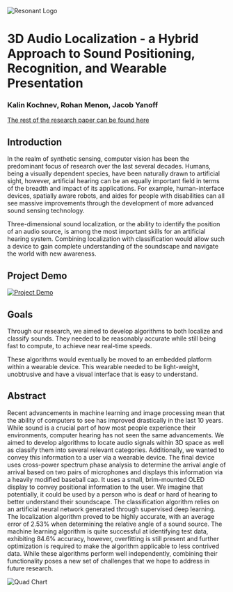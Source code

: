 ![Resonant Logo](https://user-images.githubusercontent.com/31194806/137144554-4b4ef30d-91d8-40ea-b9a4-d59cc5492606.png)
# 3D Audio Localization -  a Hybrid Approach to Sound Positioning, Recognition, and Wearable Presentation

### Kalin Kochnev, Rohan Menon, Jacob Yanoff

[The rest of the research paper can be found here](https://drive.google.com/file/d/1qwGu7ep9EHtQIG7Da8p2QRF7DOw6s2cd/view?usp=sharing)

## Introduction

In the realm of synthetic sensing, computer vision has been the predominant focus of research over the last several decades. Humans, being a visually dependent species, have been naturally drawn to artificial sight, however, artificial hearing can be an equally important field in terms of the breadth and impact of its applications. For example, human-interface devices, spatially aware robots, and aides for people with disabilities can all see massive improvements through the development of more advanced sound sensing technology.

Three-dimensional sound localization, or the ability to identify the position of an audio source, is among the most important skills for an artificial hearing system. Combining localization with classification would allow such a device to gain complete understanding of the soundscape and navigate the world with new awareness.

## Project Demo
[![Project Demo](https://img.youtube.com/vi/GWMT6hhnRto/0.jpg)](http://www.youtube.com/watch?v=GWMT6hhnRto)


## Goals

Through our research, we aimed to develop algorithms to both localize and classify sounds. They needed to be reasonably accurate while still being fast to compute, to achieve near real-time speeds.

These algorithms would eventually be moved to an embedded platform within a wearable device. This wearable needed to be light-weight, unobtrusive and have a visual interface that is easy to understand.


## Abstract

Recent advancements in machine learning and image processing mean that the ability of computers to see has improved drastically in the last 10 years. While sound is a crucial part of how most people experience their environments, computer hearing has not seen the same advancements. We aimed to develop algorithms to locate audio signals within 3D space as well as classify them into several relevant categories.  Additionally, we wanted to convey this information to a user via a wearable device. The final device uses cross-power spectrum phase analysis to determine the arrival angle of arrival based on two pairs of microphones and displays this information via a heavily modified baseball cap. It uses a small, brim-mounted OLED display to convey positional information to the user. We imagine that potentially, it could be used by a person who is deaf or hard of hearing to better understand their soundscape. The classification algorithm relies on an artificial neural network generated through supervised deep learning. The localization algorithm proved to be highly accurate, with an average error of 2.53% when determining the relative angle of a sound source. The machine learning algorithm is quite successful at identifying test data, exhibiting 84.6% accuracy, however, overfitting is still present and further optimization is required to make the algorithm applicable to less contrived data. While these algorithms perform well independently, combining their functionality poses a new set of challenges that we hope to address in future research.

![Quad Chart](https://user-images.githubusercontent.com/31194806/137146493-b706a842-26ef-4089-a06f-c6876c7c8c95.png)




